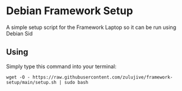# Debian Framework Setup
A simple setup script for the Framework Laptop so it can be run using Debian Sid

## Using
Simply type this command into your terminal:
```
wget -O - https://raw.githubusercontent.com/zulujive/framework-setup/main/setup.sh | sudo bash
```
